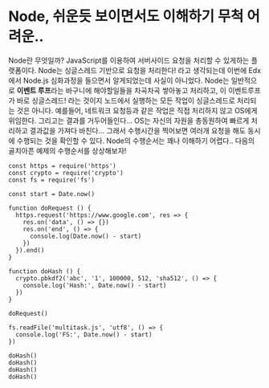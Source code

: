 # Node, 쉬운듯 보이면서도 이해하기 무척 어려운..
Node란 무엇일까? JavaScript를 이용하여 서버사이드 요청을 처리할 수 있게하는 플랫폼이다.
Node는 싱글스레드 기반으로 요청을 처리한다! 라고 생각되는데 이번에 Edx에서 Node.js 심화과정을 들으면서 알게되었는데 사실이 아니었다. 
Node는 일반적으로 **이벤트 루프**라는 바구니에 해야할일들을 차곡차곡 쌓아놓고 처리하고, 이 이벤트루프가 바로 싱글스레드! 라는 것이지 노드에서 실행하는 모든 작업이 싱글스레드로 처리되는 것은 아니다.
예를들어, 네트워크 요청등과 같은 작업은 직접 처리하지 않고 OS에게 위임한다. 그리고는 결과를 거두어들인다...
OS는 자신의 자원을 총동원하여 빠르게 처리하고 결과값을 가져다 바친다... 그래서 수행시간을 찍어보면 여러개 요청을 해도 동시에 수행되는 것을 확인할 수 있다. 
Node의 수행순서는 꽤나 이해하기 어렵다.. 
다음의 골치아픈 예제의 수행순서를 상상해보자!

```
const https = require('https')
const crypto = require('crypto')
const fs = require('fs')

const start = Date.now()

function doRequest () {
  https.request('https://www.google.com', res => {
    res.on('data', () => {})
    res.on('end', () => {
      console.log(Date.now() - start)
    })
  }).end()
}

function doHash () {
  crypto.pbkdf2('abc', '1', 100000, 512, 'sha512', () => {
    console.log('Hash:', Date.now() - start)
  })
}

doRequest()

fs.readFile('multitask.js', 'utf8', () => {
  console.log('FS:', Date.now() - start)
})

doHash()
doHash()
doHash()
doHash()

```
